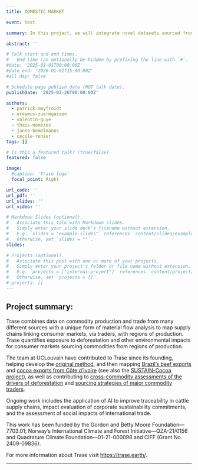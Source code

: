 ```yaml
---
title: DOMESTIC MARKET

event: test

summary: In this project, we will integrate novel datasets sourced from citizen science, wholesale markets, freight platforms, and government procurement contracts to addresses the key barrier to the study of domestic markets: the lack of data.

abstract: ''

# Talk start and end times.
#   End time can optionally be hidden by prefixing the line with `#`.
#date: '2025-01-01T00:00:00Z'
#date_end: '2030-01-01T15:00:00Z'
#all_day: false

# Schedule page publish date (NOT talk date).
publishDate: '2025-02-26T00:00:00Z'

authors: 
  - patrick-meyfroidt
  - erasmus-zuermgassen
  - valentin-guye
  - thais-menezes
  - janne-bemelmanns
  - cecile-renier
tags: []

# Is this a featured talk? (true/false)
featured: false

image:
  #caption: 'Trase logo'
  focal_point: Right

url_code: ''
url_pdf: ''
url_slides: ''
url_video: ''

# Markdown Slides (optional).
#   Associate this talk with Markdown slides.
#   Simply enter your slide deck's filename without extension.
#   E.g. `slides = "example-slides"` references `content/slides/example-slides.md`.
#   Otherwise, set `slides = ""`.
slides:

# Projects (optional).
#   Associate this post with one or more of your projects.
#   Simply enter your project's folder or file name without extension.
#   E.g. `projects = ["internal-project"]` references `content/project/deep-learning/index.md`.
#   Otherwise, set `projects = []`.
# projects: []
---
```

## Project summary:

Trase combines data on commodity production and trade from many different sources with a unique form of material flow analysis to map supply chains linking consumer markets, via traders, with regions of production. Trase quantifies exposure to deforestation and other environmental impacts for consumer markets sourcing commodities from regions of production.

The team at UCLouvain have contributed to Trase since its founding, helping develop the [original method](http://www.sciencedirect.com/science/article/pii/S0921800915000427), and then mapping [Brazil’s beef exports](https://www.pnas.org/doi/10.1073/pnas.2003270117) and [cocoa exports from Côte d’Ivoire](https://iopscience.iop.org/article/10.1088/1748-9326/acad8e) (see also the [SUSTAIN-Cocoa project](https://landsystems-lab.earth/project/sustaincocoa/)), as well as contributing to [cross-commodity assessments of the drivers of deforestation](https://doi.org/10.1126/science.abm9267) and [sourcing strategies of major commodity traders](https://www.science.org/doi/10.1126/sciadv.abn3132).

Ongoing work includes the application of AI to improve traceability in cattle supply chains, impact evaluation of corporate sustainability commitments, and the assessment of social impacts of international trade.

This work has been funded by the Gordon and Betty Moore Foundation— 7703.01; Norway’s International Climate and Forest Initiative—QZA-21/0156 and Quadrature Climate Foundation—01-21-000098 and CIFF (Grant No. 2409-09836).

For more information about Trase visit https://trase.earth/. 

---
